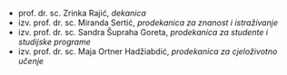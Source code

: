 - prof. dr. sc. Zrinka Rajić, *dekanica*
- izv. prof. dr. sc. Miranda Sertić, *prodekanica za znanost i istraživanje*
- izv. prof. dr. sc. Sandra Šupraha Goreta, *prodekanica za studente i studijske programe*
- izv. prof. dr. sc. Maja Ortner Hadžiabdić, *prodekanica za cjeloživotno učenje*
